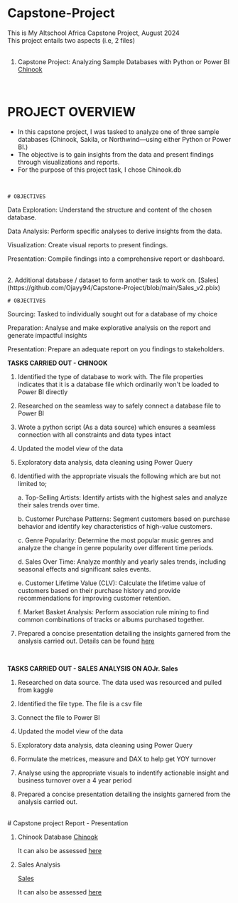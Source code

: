 # Capstone-Project
This is My Altschool Africa Capstone Project, August 2024
<br />
This project entails two aspects (i.e, 2 files)
<br />
<br />
1. Capstone Project: Analyzing Sample Databases with Python or Power BI [Chinook](https://github.com/Ojayy94/Capstone-Project/blob/main/chinook(python%20script).pbix)


   <br />
# PROJECT OVERVIEW
- In this capstone project, I was tasked to analyze one of three sample databases (Chinook, Sakila, or Northwind—using either Python or Power BI.)
- The objective is to gain insights from the data and present findings through visualizations and reports.
- For the purpose of this project task, I chose Chinook.db

<br />
    
	# OBJECTIVES
      
Data Exploration: Understand the structure and content of the chosen database.

Data Analysis: Perform specific analyses to derive insights from the data.

Visualization: Create visual reports to present findings.

Presentation: Compile findings into a comprehensive report or dashboard.



<br />
2. Additional database / dataset to form another task to work on. [Sales](https://github.com/Ojayy94/Capstone-Project/blob/main/Sales_v2.pbix)



   	# OBJECTIVES
   
   
Sourcing: Tasked to individually sought out for a database of my choice

Preparation: Analyse and make explorative analysis on the report and generate impactful insights

Presentation: Prepare an adequate report on you findings to stakeholders.



**TASKS CARRIED OUT - CHINOOK**


1. Identified the type of database to work with. The file properties indicates that it is a database file which ordinarily won't be loaded to Power BI directly

2. Researched on the seamless way to safely connect a database file to Power BI

3. Wrote a python script (As a data source) which ensures a seamless connection with all constraints and data types intact

4. Updated the model view of the data

5. Exploratory data analysis, data cleaning using Power Query

6. Identified with the appropriate visuals the following which are but not limited to;

   	a. Top-Selling Artists: Identify artists with the highest sales and analyze their sales trends over time.

   	b. Customer Purchase Patterns: Segment customers based on purchase behavior and identify key characteristics of high-value customers.

   	c. Genre Popularity: Determine the most popular music genres and analyze the change in genre popularity over different time periods.

   	d. Sales Over Time: Analyze monthly and yearly sales trends, including seasonal effects and significant sales events.

   	e. Customer Lifetime Value (CLV): Calculate the lifetime value of customers based on their purchase history and provide recommendations for improving customer retention.

   	f. Market Basket Analysis: Perform association rule mining to find common combinations of tracks or albums purchased together.

8. Prepared a concise presentation detailing the insights garnered from the analysis carried out. Details can be found [here](https://docs.google.com/document/d/1NVuKAm-d5sUYn-IybbB4wowRM300COwgVeef5nrmdhc/edit)


<br />

**TASKS CARRIED OUT - SALES ANALYSIS ON AOJr. Sales**

1. Researched on data source. The data used was resourced and pulled from kaggle

2. Identified the file type. The file is a csv file

3. Connect the file to Power BI

4. Updated the model view of the data

5. Exploratory data analysis, data cleaning using Power Query

6. Formulate the metrices, measure and DAX to help get YOY turnover

7. Analyse using the appropriate visuals to indentify actionable insight and business turnover over a 4 year period

8. Prepared a concise presentation detailing the insights garnered from the analysis carried out.


<br />
# Capstone project Report - Presentation

1. Chinook Database
	[Chinook](https://www.canva.com/design/DAGNuuBFX3I/0C67lng_jf1Q91vHJyF8lA/view?utm_content=DAGNuuBFX3I&utm_campaign=designshare&utm_medium=link&utm_source=editor)


	It can also be assessed [here](https://www.canva.com/design/DAGNuuBFX3I/_XW_VuzIKfiuHfUHUZl5Fw/edit)




2. Sales Analysis

	[Sales](https://www.canva.com/design/DAGN35OGgNM/8AM6VXSTkHmaUoZNLMMKdw/edit)

	It can also be assessed [here](https://www.canva.com/design/DAGN35OGgNM/bS0Qq1cYhp2Bfka1mk5oNg/view?utm_content=DAGN35OGgNM&utm_campaign=designshare&utm_medium=link&utm_source=editor)
